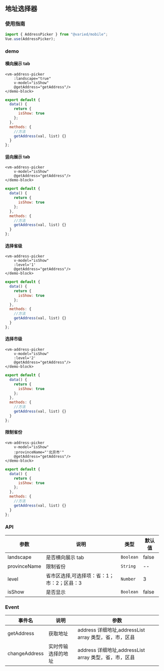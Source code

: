 ## 地址选择器

### 使用指南

```javascript
import { AddressPicker } from "@varied/mobile";
Vue.use(AddressPicker);
```

### demo

#### 横向展示 tab

```vue
<vm-address-picker
    :landscape="true"
    v-model="isShow"
    @getAddress="getAddress"/>
</demo-block>
```

```javascript
export default {
  data() {
    return {
      isShow: true
    };
  },
  methods: {
    //方法
    getAddress(val, list) {}
  }
};
```

#### 竖向展示 tab

```vue
<vm-address-picker
    v-model="isShow"
    @getAddress="getAddress"/>
</demo-block>
```

```javascript
export default {
  data() {
    return {
      isShow: true
    };
  },
  methods: {
    //方法
    getAddress(val, list) {}
  }
};
```

#### 选择省级

```vue
<vm-address-picker
    v-model="isShow"
    :level='1'
    @getAddress="getAddress"/>
</demo-block>
```

```javascript
export default {
  data() {
    return {
      isShow: true
    };
  },
  methods: {
    //方法
    getAddress(val, list) {}
  }
};
```

#### 选择市级

```vue
<vm-address-picker
    v-model="isShow"
    :level='2'
    @getAddress="getAddress"/>
</demo-block>
```

```javascript
export default {
  data() {
    return {
      isShow: true
    };
  },
  methods: {
    //方法
    getAddress(val, list) {}
  }
};
```

#### 限制省份

```vue
<vm-address-picker
    v-model="isShow"
    :provinceName="'北京市'"
    @getAddress="getAddress"/>
</demo-block>
```

```javascript
export default {
  data() {
    return {
      isShow: true
    };
  },
  methods: {
    //方法
    getAddress(val, list) {}
  }
};
```

### API

| 参数         | 说明                                       | 类型      | 默认值 |
| ------------ | ------------------------------------------ | --------- | ------ |
| landscape    | 是否横向展示 tab                           | `Boolean` | false  |
| provinceName | 限制省份                                   | `String`  | --     |
| level        | 省市区选择,可选择项：省：1；市：2；区县：3 | `Number`  | 3      |
| isShow       | 是否显示                                   | `Boolean` | false  |

### Event

| 事件名        | 说明               | 参数                                                  |
| ------------- | ------------------ | ----------------------------------------------------- |
| getAddress    | 获取地址           | address 详细地址,addressList array 类型，省，市，区县 |
| changeAddress | 实时传输选择的地址 | address 详细地址,addressList array 类型，省，市，区县 |
